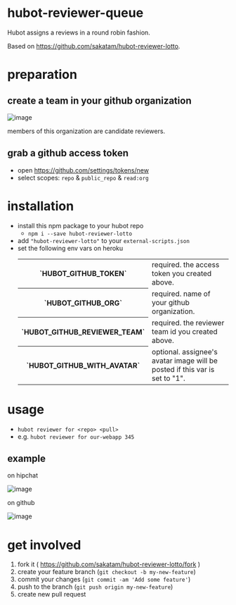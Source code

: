 # hubot-reviewer-queue
Hubot assigns a reviews in a round robin fashion.

Based on https://github.com/sakatam/hubot-reviewer-lotto.

# preparation

## create a team in your github organization

![image](https://cloud.githubusercontent.com/assets/81522/3102957/76422e2c-e64e-11e3-91ee-7e4075d0f685.png)

members of this organization are candidate reviewers.


## grab a github access token
* open https://github.com/settings/tokens/new
* select scopes: `repo` & `public_repo` & `read:org`

# installation
* install this npm package to your hubot repo
    * `npm i --save hubot-reviewer-lotto`
* add `"hubot-reviewer-lotto"` to your `external-scripts.json`
* set the following env vars on heroku
  <table>
      <tr>
          <th>`HUBOT_GITHUB_TOKEN`</th>
          <td>required. the access token you created above.</td>
      </tr>
      <tr>
          <th>`HUBOT_GITHUB_ORG`</th>
          <td>required. name of your github organization.</td>
      </tr>
      <tr>
          <th>`HUBOT_GITHUB_REVIEWER_TEAM`</th>
          <td>required. the reviewer team id you created above.</td>
      </tr>
      <tr>
          <th>`HUBOT_GITHUB_WITH_AVATAR`</th>
          <td>optional. assignee's avatar image will be posted if this var is set to "1".</td>
      </tr>
  </table>

# usage
* `hubot reviewer for <repo> <pull>`
* e.g. `hubot reviewer for our-webapp 345`

## example

on hipchat

![image](https://cloud.githubusercontent.com/assets/81522/3103001/1085dc68-e64f-11e3-8b17-c8a0741c1b51.png)

on github

![image](https://cloud.githubusercontent.com/assets/81522/3102996/f5d1364c-e64e-11e3-8af7-297c10d92208.png)


# get involved

1. fork it ( https://github.com/sakatam/hubot-reviewer-lotto/fork )
2. create your feature branch (`git checkout -b my-new-feature`)
3. commit your changes (`git commit -am 'Add some feature'`)
4. push to the branch (`git push origin my-new-feature`)
5. create new pull request
